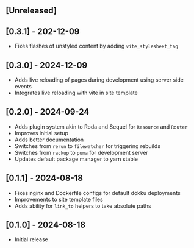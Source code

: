 ## [Unreleased]

## [0.3.1] - 202-12-09

- Fixes flashes of unstyled content by adding `vite_stylesheet_tag`

## [0.3.0] - 2024-12-09

- Adds live reloading of pages during development using server side events
- Integrates live reloading with vite in site template

## [0.2.0] - 2024-09-24

- Adds plugin system akin to Roda and Sequel for `Resource` and `Router`
- Improves initial setup
- Adds better documentation
- Switches from `rerun` to `filewatcher` for triggering rebuilds
- Switches from `rackup` to `puma` for development server
- Updates default package manager to yarn stable

## [0.1.1] - 2024-08-18

- Fixes nginx and Dockerfile configs for default dokku deployments
- Improvements to site template files
- Adds ability for `link_to` helpers to take absolute paths

## [0.1.0] - 2024-08-18

- Initial release
